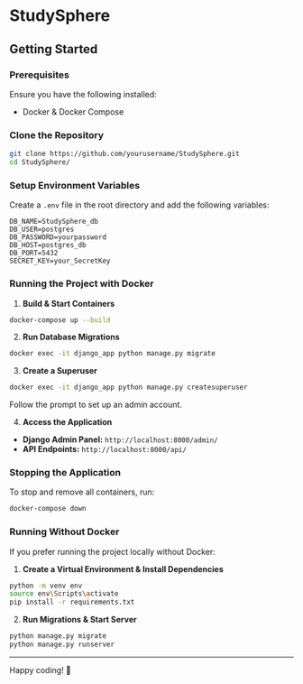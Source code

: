 # StudySphere

## Getting Started

### Prerequisites
Ensure you have the following installed:
- Docker & Docker Compose

### Clone the Repository
```bash
git clone https://github.com/yourusername/StudySphere.git
cd StudySphere/
```

### Setup Environment Variables
Create a `.env` file in the root directory and add the following variables:
```
DB_NAME=StudySphere_db
DB_USER=postgres
DB_PASSWORD=yourpassword
DB_HOST=postgres_db
DB_PORT=5432
SECRET_KEY=your_SecretKey
```

### Running the Project with Docker
1. **Build & Start Containers**
```bash
docker-compose up --build
```

2. **Run Database Migrations**
```bash
docker exec -it django_app python manage.py migrate
```

3. **Create a Superuser**
```bash
docker exec -it django_app python manage.py createsuperuser
```
Follow the prompt to set up an admin account.

4. **Access the Application**
- **Django Admin Panel:** `http://localhost:8000/admin/`
- **API Endpoints:** `http://localhost:8000/api/`

### Stopping the Application
To stop and remove all containers, run:
```bash
docker-compose down
```

### Running Without Docker
If you prefer running the project locally without Docker:
1. **Create a Virtual Environment & Install Dependencies**
```bash
python -m venv env
source env\Scripts\activate
pip install -r requirements.txt
```
2. **Run Migrations & Start Server**
```bash
python manage.py migrate
python manage.py runserver
```

---

Happy coding! 🚀
